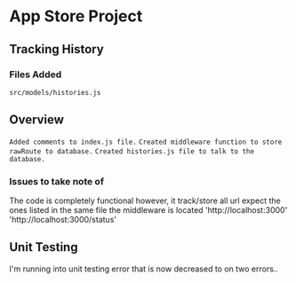 # App Store Project

## Tracking History

### Files Added

```
src/models/histories.js
```

## Overview
``Added comments to index.js file.``
``Created middleware function to store rawRoute to database.``
``Created histories.js file to talk to the database.``

### Issues to take note of

The code is completely functional however, it track/store all url expect the ones listed in the same file the middleware is located
'http://localhost:3000'
'http://localhost:3000/status'


## Unit Testing

I'm running into unit testing error that is now decreased to on two errors..
